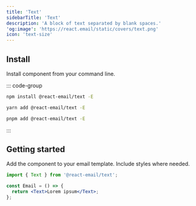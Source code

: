 ```yaml
---
title: 'Text'
sidebarTitle: 'Text'
description: 'A block of text separated by blank spaces.'
'og:image': 'https://react.email/static/covers/text.png'
icon: 'text-size'
---
```


## Install

Install component from your command line.

::: code-group

```sh npm
npm install @react-email/text -E
```

```sh yarn
yarn add @react-email/text -E
```

```sh pnpm
pnpm add @react-email/text -E
```

:::

## Getting started

Add the component to your email template. Include styles where needed.

```jsx
import { Text } from '@react-email/text';

const Email = () => {
  return <Text>Lorem ipsum</Text>;
};
```

